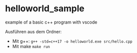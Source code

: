 # helloworld_sample
example of a basic c++ program with vscode

Ausführen aus dem Ordner:
- Mit g++: `g++ -std=c++17 -o helloworld.exe src/hello.cpp`
- Mit make `make run`
